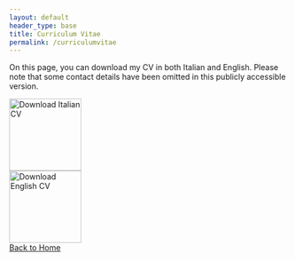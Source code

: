 ```yaml
---
layout: default
header_type: base
title: Curriculum Vitae
permalink: /curriculumvitae
---
```


On this page, you can download my CV in both Italian and English. Please note that some contact details have been omitted in this publicly accessible version.

<div class="container">
	<div class="row">
		<div class="col">
			<a href="{{site.url}}{{site.baseurl}}/download/Stefano_Travasci_CV_it.pdf">
				<img src="{{ '/assets/img/pdf_icon_it.png' | relative_url }}" class="img-fluid zoom" alt="Download Italian CV" width="130">
			</a>
		</div>
		<div class="col">
			<a href="{{site.url}}{{site.baseurl}}/download/Stefano_Travasci_CV_en.pdf">
				<img src="{{ '/assets/img/pdf_icon_en.png' | relative_url }}" class="img-fluid zoom" alt="Download English CV" width="130">
			</a>
		</div>
	</div>
</div>

<div class="text-center">
   <a href="{{ '/' | relative_url }}" role="button" class="btn btn-secondary mt-3">Back to Home</a>
</div>
